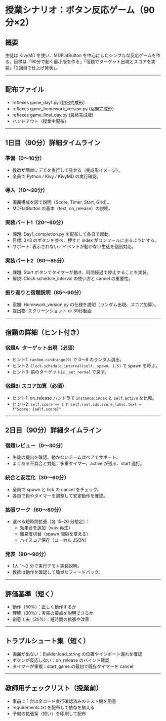# 授業シナリオ：ボタン反応ゲーム（90分×2）

## 概要
生徒は KivyMD を使い、MDFlatButton を中心にしたシンプルな反応ゲームを作る。目標は「90分で動く最小版を作る」「宿題でターゲット出現とスコアを実装」「2回目で仕上げ発表」。

---

## 配布ファイル
- reflexes game_day1.py             (初日完成形)
- reflexes game_homework_version.py (宿題完成形)
- reflexes game_final_day.py        (最終完成版)
- ハンドアウト（授業中配布）

---

## 1日目（90分）詳細タイムライン
### 準備（0〜10分）
- 教師が簡単にデモを実行して見せる（完成形イメージ）。
- 全員で Python / Kivy / KivyMD の実行確認。

### 導入（10〜20分）
- 画面構成を図で説明（Score, Timer, Start, Grid）。
- MDFlatButton の基本（text, on_release）の説明。

### 実装パート1（20〜60分）
- 課題: Day1_completion.py を配布して各自で起動。
- 目標: 3×3 のボタンを並べ、押すと index がコンソールに出るようにする。
- サポート: 表示されない／イベントが動かない生徒を個別対応。

### 実装パート2（60〜85分）
- 課題: Start ボタンでタイマーが動き、時間経過で停止することを実装。
- 解説: Clock.schedule_interval の使い方と cancel の重要性。

### 振り返りと宿題説明（85〜90分）
- 宿題: Homework_version.py の仕様を説明（ランダム出現、スコア加算）。
- 提出物: スクリーンショット or 30秒動画

---

## 宿題の詳細（ヒント付き）
### 宿題A: ターゲット出現（必須）
- ヒント1: `random.randrange(9)` で 0〜8 のランダム選出。
- ヒント2: `Clock.schedule_interval(self._spawn, 1.5)` で spawn を呼ぶ。
- ヒント3: 前のターゲットは `_set_normal` で戻す。

### 宿題B: スコア加算（必須）
- ヒント1: on_release ハンドラで `instance.index` と `self.active` を比較。
- ヒント2: `self.score += 1` と `self.root.ids.score_label.text = f"Score: {self.score}"`

---

## 2日目（90分）詳細タイムライン
### 宿題レビュー（0〜30分）
- 生徒の提出を確認。動かないチームはペアでサポート。
- よくある不具合と対処：多重タイマー、active が残る、start 連打。

### 統合と安定化（30〜60分）
- 全員で spawn と tick の cancel をチェック。
- 各自で色やタイマーを調整して安定動作を確認。

### 拡張ワーク（60〜80分）
- 選べる短時間拡張（各 15–20 分想定）：
  - 効果音を追加（wav 再生）
  - 難易度切替（spawn 間隔を変える）
  - ハイスコア保存（ローカル JSON）

### 発表（80〜90分）
- 1人 1〜2 分で実行デモ＋実装説明。
- 教師は動作を確認して簡単なフィードバック。

---

## 評価基準（短く）
- 動作（50%）：正しく動作するか
- 理解（30%）：実装の要点を説明できるか
- 創意工夫（20%）：短時間の拡張や改善

---

## トラブルシュート集（短く）
- 画面が出ない：Builder.load_string の位置やインポート漏れを確認
- ボタンが反応しない：on_release のバインド確認
- タイマーが重複：start_game の最初で既存タイマーを cancel

---

## 教師用チェックリスト（授業前）
- 事前に 1 台は全コード実行確認済みのテスト機を用意
- requirements.txt を配布して依存を揃える
- 予備の拡張案（短い）を印刷して配布
